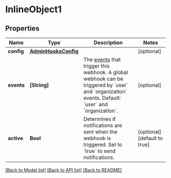 # InlineObject1

## Properties
Name | Type | Description | Notes
------------ | ------------- | ------------- | -------------
**config** | [**AdminHooksConfig**](AdminHooksConfig.md) |  | [optional] 
**events** | **[String]** | The [events](https://docs.github.com/enterprise-server@3.0/webhooks/event-payloads) that trigger this webhook. A global webhook can be triggered by &#x60;user&#x60; and &#x60;organization&#x60; events. Default: &#x60;user&#x60; and &#x60;organization&#x60;. | [optional] 
**active** | **Bool** | Determines if notifications are sent when the webhook is triggered. Set to &#x60;true&#x60; to send notifications. | [optional] [default to true]

[[Back to Model list]](../README.md#documentation-for-models) [[Back to API list]](../README.md#documentation-for-api-endpoints) [[Back to README]](../README.md)


